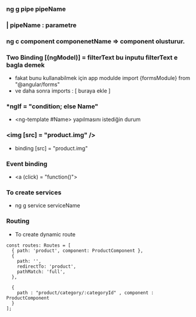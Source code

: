 ###  ng g pipe pipeName
### | pipeName : parametre
### ng c component componenetName => component olusturur.

### Two Binding [(ngModel)] = filterText bu inputu filterText e bagla demek 
- fakat bunu kullanabilmek için app modulde import {formsModule} from "@angular/forms"
- ve daha sonra imports : [ buraya ekle ] 

### *ngIf = "condition; else Name"
- <ng-template #Name> yapılmasını istediğin durum </ng-template>

###  <img [src] = "product.img" /> 
- binding [src] = "product.img"

### Event binding 
- <a (click) = "function()">

### To create services 
-  ng g service serviceName

### Routing 
- To create dynamic route <a routerLink = "product/category/{{item.id}}" >

```
const routes: Routes = [
  { path: 'product', component: ProductComponent },
  {
    path: '',
    redirectTo: 'product',
    pathMatch: 'full',
  },

  {
    path : "product/category/:categoryId" , component : ProductComponent
  }
];
```